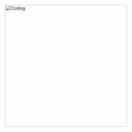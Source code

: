  <img align="right" alt="Coding" width="400" src="https://thumbs.gfycat.com/SolidImaginaryHoiho-max-1mb.gif">
